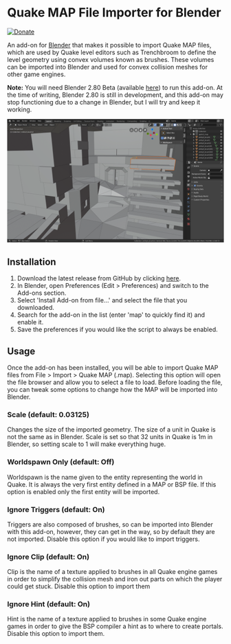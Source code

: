 # Quake MAP File Importer for Blender

[![Donate](https://img.shields.io/badge/Donate-PayPal-green.svg)](https://www.paypal.com/cgi-bin/webscr?cmd=_donations&business=S3GTZ2J938U6Y&lc=GB&item_name=Andrew%20Palmer&currency_code=GBP&bn=PP%2dDonationsBF%3abtn_donateCC_LG%2egif%3aNonHosted)

An add-on for [Blender](https://www.blender.org/) that makes it possible to import
Quake MAP files, which are used by Quake level editors such as Trenchbroom to define
the level geometry using convex volumes known as brushes. These volumes can be
imported into Blender and used for convex collision meshes for other game engines.

__Note:__ You will need Blender 2.80 Beta (available [here](https://builder.blender.org/download/))
to run this add-on. At the time of writing, Blender 2.80 is still in development, and
this add-on may stop functioning due to a change in Blender, but I will try and keep it
working.

![Imported level (apdm3)](https://raw.githubusercontent.com/andyp123/blender_io_mesh_qmap/master/README_img/map_importer_apdm3.PNG)

## Installation
1. Download the latest release from GitHub by clicking [here](https://github.com/andyp123/blender_io_mesh_qmap/releases).
2. In Blender, open Preferences (Edit > Preferences) and switch to the Add-ons section.
3. Select 'Install Add-on from file...' and select the file that you downloaded.
4. Search for the add-on in the list (enter 'map' to quickly find it) and enable it.
5. Save the preferences if you would like the script to always be enabled.

## Usage
Once the add-on has been installed, you will be able to import Quake MAP files from
File > Import > Quake MAP (.map). Selecting this option will open the file browser
and allow you to select a file to load. Before loading the file, you can tweak some
options to change how the MAP will be imported into Blender.

### Scale (default: 0.03125)
Changes the size of the imported geometry. The size of a unit in Quake is not the
same as in Blender. Scale is set so that 32 units in Quake is 1m in Blender, so setting
scale to 1 will make everything huge.

### Worldspawn Only (default: Off)
Worldspawn is the name given to the entity representing the world in Quake. It is
always the very first entity defined in a MAP or BSP file. If this option is enabled
only the first entity will be imported.

### Ignore Triggers (default: On)
Triggers are also composed of brushes, so can be imported into Blender with this add-on,
however, they can get in the way, so by default they are not imported. Disable this
option if you would like to import triggers.

### Ignore Clip (default: On)
Clip is the name of a texture applied to brushes in all Quake engine games in order
to simplify the collision mesh and iron out parts on which the player could get stuck.
Disable this option to import them

### Ignore Hint (default: On)
Hint is the name of a texture applied to brushes in some Quake engine games in order
to give the BSP compiler a hint as to where to create portals. Disable this option to
import them.